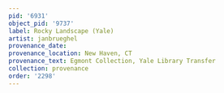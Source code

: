 ```yaml
---
pid: '6931'
object_pid: '9737'
label: Rocky Landscape (Yale)
artist: janbrueghel
provenance_date:
provenance_location: New Haven, CT
provenance_text: Egmont Collection, Yale Library Transfer
collection: provenance
order: '2298'
---
```

